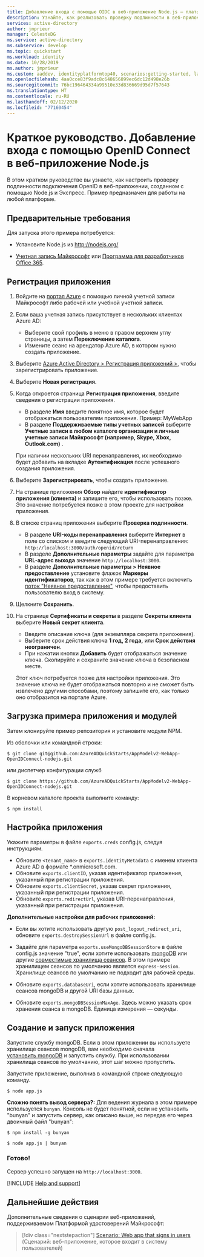 ```yaml
---
title: Добавление входа с помощью OIDC в веб-приложение Node.js — платформа удостоверений Майкрософт | Azure
description: Узнайте, как реализовать проверку подлинности в веб-приложении Node.js с помощью подключения OpenID.
services: active-directory
author: jmprieur
manager: CelesteDG
ms.service: active-directory
ms.subservice: develop
ms.topic: quickstart
ms.workload: identity
ms.date: 10/28/2019
ms.author: jmprieur
ms.custom: aaddev, identityplatformtop40, scenarios:getting-started, languages:ASP.NET
ms.openlocfilehash: 4aa0cce83f9adc8c648656899ec6dc12d498e26b
ms.sourcegitcommit: 76bc196464334a99510e33d836669d95d7f57643
ms.translationtype: HT
ms.contentlocale: ru-RU
ms.lasthandoff: 02/12/2020
ms.locfileid: "77160454"
---
```

# <a name="quickstart-add-sign-in-using-openid-connect-to-a-nodejs-web-app"></a>Краткое руководство. Добавление входа с помощью OpenID Connect в веб-приложение Node.js

В этом кратком руководстве вы узнаете, как настроить проверку подлинности подключения OpenID в веб-приложении, созданном с помощью Node.js и Экспресс. Пример предназначен для работы на любой платформе.

## <a name="prerequisites"></a>Предварительные требования

Для запуска этого примера потребуется:

* Установите Node.js из http://nodejs.org/

* [Учетная запись Майкрософт](https://www.outlook.com) или [Программа для разработчиков Office 365](/office/developer-program/office-365-developer-program).

## <a name="register-your-application"></a>Регистрация приложения 
1. Войдите на [портал Azure](https://portal.azure.com/) с помощью личной учетной записи Майкрософт либо рабочей или учебной учетной записи.
1. Если ваша учетная запись присутствует в нескольких клиентах Azure AD:
    - Выберите свой профиль в меню в правом верхнем углу страницы, а затем **Переключение каталога**.
    - Измените сеанс на арендатор Azure AD, в котором нужно создать приложение.

1. Выберите [Azure Active Directory > Регистрация приложений >](https://go.microsoft.com/fwlink/?linkid=2083908), чтобы зарегистрировать приложение.

1. Выберите **Новая регистрация.**

1. Когда откроется страница **Регистрация приложения**, введите сведения о регистрации приложения.
    - В разделе **Имя** введите понятное имя, которое будет отображаться пользователям приложения. Пример: MyWebApp
    - В разделе **Поддерживаемые типы учетных записей** выберите **Учетные записи в любом каталоге организации и личные учетные записи Майкрософт (например, Skype, Xbox, Outlook.com)** .

    При наличии нескольких URI перенаправления, их необходимо будет добавить на вкладке **Аутентификация** после успешного создания приложения.

1. Выберите **Зарегистрировать**, чтобы создать приложение.

1. На странице приложения **Обзор** найдите **идентификатор приложения (клиента)** и запишите его, чтобы использовать позже. Это значение потребуется позже в этом проекте для настройки приложения.

1. В списке страниц приложения выберите **Проверка подлинности**.
    - В разделе **URI-коды перенаправления** выберите **Интернет** в поле со списком и введите следующий URI-перенаправления: `http://localhost:3000/auth/openid/return`
    - В разделе **Дополнительные параметры** задайте для параметра **URL-адрес выхода** значение `http://localhost:3000`.
    - В разделе **Дополнительные параметры > Неявное предоставление** установите флажок **Маркеры идентификаторов**, так как в этом примере требуется включить [поток "Неявное предоставление"](https://docs.microsoft.com/azure/active-directory/develop/v2-oauth2-implicit-grant-flow), чтобы предоставить пользователю вход в систему.

1. Щелкните **Сохранить**.

1. На странице **Сертификаты и секреты** в разделе **Секреты клиента** выберите **Новый секрет клиента**.
    - Введите описание ключа (для экземпляра секрета приложения).
    - Выберите срок действия ключа **1 год, 2 года,** или **Срок действия неограничен**.
    - При нажатии кнопки **Добавить** будет отображаться значение ключа. Скопируйте и сохраните значение ключа в безопасном месте.

    Этот ключ потребуется позже для настройки приложения. Это значение ключа не будет отображаться повторно и не сможет быть извлечено другими способами, поэтому запишите его, как только оно отобразится на портале Azure.

## <a name="download-the-sample-application-and-modules"></a>Загрузка примера приложения и модулей

Затем клонируйте пример репозитория и установите модули NPM.

Из оболочки или командной строки:

`$ git clone git@github.com:AzureADQuickStarts/AppModelv2-WebApp-OpenIDConnect-nodejs.git`

или диспетчер конфигурации служб

`$ git clone https://github.com/AzureADQuickStarts/AppModelv2-WebApp-OpenIDConnect-nodejs.git`

В корневом каталоге проекта выполните команду:

`$ npm install`  

## <a name="configure-the-application"></a>Настройка приложения

Укажите параметры в файле `exports.creds` config.js, следуя инструкциям.

* Обновите `<tenant_name>` в `exports.identityMetadata` с именем клиента Azure AD в формате \*.onmicrosoft.com.
* Обновите `exports.clientID`, указав идентификатор приложения, указанный при регистрации приложения.
* Обновите `exports.clientSecret`, указав секрет приложения, указанный при регистрации приложения.
* Обновите `exports.redirectUrl`, указав URI-перенаправления, указанный при регистрации приложения.

**Дополнительные настройки для рабочих приложений:**

* Если вы хотите использовать другую `post_logout_redirect_uri`, обновите `exports.destroySessionUrl` в файле config.js.

* Задайте для параметра `exports.useMongoDBSessionStore` в файле config.js значение "true", если хотите использовать [mongoDB](https://www.mongodb.com) или другие [совместимые хранилища сеансов](https://github.com/expressjs/session#compatible-session-stores).
В этом примере хранилищем сеансов по умолчанию является `express-session`. Хранилище сеансов по умолчанию не подходит для рабочей среды.

* Обновите `exports.databaseUri`, если хотите использовать хранилище сеансов mongoDB и другой URI базы данных.

* Обновите `exports.mongoDBSessionMaxAge`. Здесь можно указать срок хранения сеанса в mongoDB. Единица измерения — секунды.

## <a name="build-and-run-the-application"></a>Создание и запуск приложения

Запустите службу mongoDB. Если в этом приложении вы используете хранилище сеансов mongoDB, вам необходимо сначала [установить mongoDB](http://www.mongodb.org/) и запустить службу. При использовании хранилища сеансов по умолчанию, этот шаг можно пропустить.

Запустите приложение, выполнив в командной строке следующую команду.

```
$ node app.js
```

**Сложно понять вывод сервера?:** Для ведения журнала в этом примере используется `bunyan`. Консоль не будет понятной, если не установить "bunyan" и запустить сервер, как описано выше, но передав его через двоичный файл "bunyan":

```
$ npm install -g bunyan

$ node app.js | bunyan
```

### <a name="youre-done"></a>Готово!

Сервер успешно запущен на `http://localhost:3000`.

[!INCLUDE [Help and support](../../../includes/active-directory-develop-help-support-include.md)]

## <a name="next-steps"></a>Дальнейшие действия
Дополнительные сведения о сценарии веб-приложений, поддерживаемом Платформой удостоверений Майкрософт:
> [!div class="nextstepaction"]
> [Scenario: Web app that signs in users](scenario-web-app-sign-user-overview.md) (Сценарий: веб-приложение, которое входит в систему пользователей)
